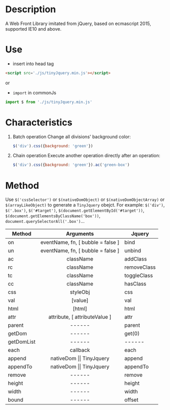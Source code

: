 # Description
A Web Front Library imitated from jQuery, based on ecmascript 2015, supported IE10 and above.

# Use
* insert into head tag
```html
<script src='./js/tinyJquery.min.js'></script>
```
or  
* `import` in commonJs
```javascript
import $ from './js/tinyJquery.min.js'
```
# Characteristics
1. Batch operation
    Change all divisions' background color:
    ```javascript
    $('div').css({background: 'green'})
    ```
2. Chain operation
    Execute another operation directly after an operation:
    ```javascript
    $('div').css({background: 'green'}).ac('green-box')
    ```
# Method
Use `$('cssSelector')` or `$(nativeDomObject)` or `$(nativeDomObjectArray)` or `$(arrayLikeObject)` to generate a `TinyJquery` obejct.
For example:
    `$('div')`, `$('.box')`, `$('#target')`, `$(document.getElementById('#target'))`, `$(document.getElementsByClassName('box'))`, `document.querySelectorAll('.box')`...
<table>
<thead>
<tr>
<th>Method</th>
<th style="text-align:center">Arguments</th>
<th>Jquery</th>
</tr>
</thead>
<tbody>
<tr>
<td>on</td>
<td style="text-align:center">eventName, fn, [ bubble = false ]</td>
<td>bind</td>
</tr>
<tr>
<td>un</td>
<td style="text-align:center">eventName, fn, [ bubble = false ]</td>
<td>unbind</td>
</tr>
<tr>
<td>ac</td>
<td style="text-align:center">className</td>
<td>addClass</td>
</tr>
<tr>
<td>rc</td>
<td style="text-align:center">className</td>
<td>removeClass</td>
</tr>
<tr>
<td>tc</td>
<td style="text-align:center">className</td>
<td>toggleClass</td>
</tr>
<tr>
<td>cc</td>
<td style="text-align:center">className</td>
<td>hasClass</td>
</tr>
<tr>
<td>css</td>
<td style="text-align:center">styleObj</td>
<td>css</td>
</tr>
<tr>
<td>val</td>
<td style="text-align:center">[value]</td>
<td>val</td>
</tr>
<tr>
<td>html</td>
<td style="text-align:center">[html]</td>
<td>html</td>
</tr>
<tr>
<td>attr</td>
<td style="text-align:center">attribute, [ attributeValue ]</td>
<td>attr</td>
</tr>
<tr>
<td>parent</td>
<td style="text-align:center">------</td>
<td>parent</td>
</tr>
<tr>
<td>getDom</td>
<td style="text-align:center">------</td>
<td>get(0)</td>
</tr>
<tr>
<td>getDomList</td>
<td style="text-align:center">------</td>
<td>------</td>
</tr>
<tr>
<td>each</td>
<td style="text-align:center">callback</td>
<td>each</td>
</tr>
<tr>
<td>append</td>
<td style="text-align:center">nativeDom || TinyJquery</td>
<td>append</td>
</tr>
<tr>
<td>appendTo</td>
<td style="text-align:center">nativeDom || TinyJquery</td>
<td>appendTo</td>
</tr>
<tr>
<td>remove</td>
<td style="text-align:center">------</td>
<td>remove</td>
</tr>
<tr>
<td>height</td>
<td style="text-align:center">------</td>
<td>height</td>
</tr>
<tr>
<td>width</td>
<td style="text-align:center">------</td>
<td>width</td>
</tr>
<tr>
<td>bound</td>
<td style="text-align:center">------</td>
<td>offset</td>
</tr>
</tbody>
</table>